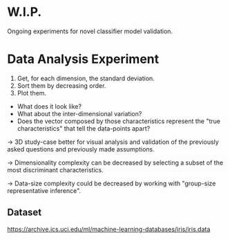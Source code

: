 # W.I.P.
Ongoing experiments for novel classifier model validation.

# Data Analysis Experiment

1. Get, for each dimension, the standard deviation.
2. Sort them by decreasing order.
3. Plot them.

- What does it look like?
- What about the inter-dimensional variation?
- Does the vector composed by those characteristics represent the "true characteristics" that tell the data-points apart?

-> 3D study-case better for visual analysis and validation of the previously asked questions and previously made assumptions.

-> Dimensionality complexity can be decreased by selecting a subset of the most discriminant characteristics.

-> Data-size complexity could be decreased by working with "group-size representative inference".

## Dataset

https://archive.ics.uci.edu/ml/machine-learning-databases/iris/iris.data
